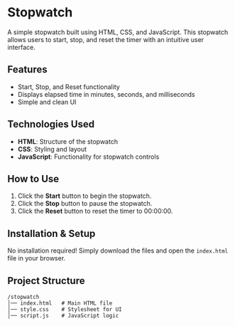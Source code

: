 # Stopwatch

A simple stopwatch built using HTML, CSS, and JavaScript. This stopwatch allows users to start, stop, and reset the timer with an intuitive user interface.

## Features
- Start, Stop, and Reset functionality
- Displays elapsed time in minutes, seconds, and milliseconds
- Simple and clean UI

## Technologies Used
- **HTML**: Structure of the stopwatch
- **CSS**: Styling and layout
- **JavaScript**: Functionality for stopwatch controls

## How to Use
1. Click the **Start** button to begin the stopwatch.
2. Click the **Stop** button to pause the stopwatch.
3. Click the **Reset** button to reset the timer to 00:00:00.

## Installation & Setup
No installation required! Simply download the files and open the `index.html` file in your browser.

## Project Structure
```
/stopwatch
│── index.html   # Main HTML file
│── style.css    # Stylesheet for UI
│── script.js    # JavaScript logic
```